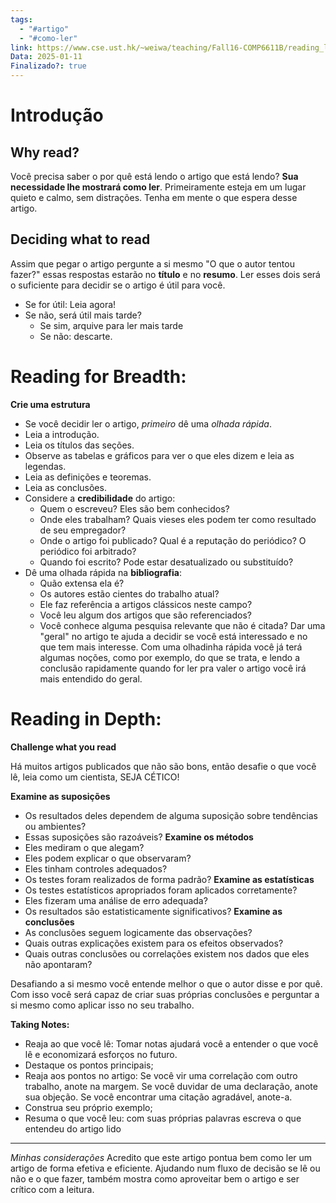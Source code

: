 ```yaml
---
tags:
  - "#artigo"
  - "#como-ler"
link: https://www.cse.ust.hk/~weiwa/teaching/Fall16-COMP6611B/reading_list/EfficientReading.pdf
Data: 2025-01-11
Finalizado?: true
---
```

# Introdução 

## Why read? 

Você precisa saber o por quê está lendo o artigo que está lendo? **Sua necessidade lhe mostrará como ler**.
Primeiramente esteja em um lugar quieto e calmo, sem distrações. Tenha em mente o que espera desse artigo.

## Deciding what to read

Assim que pegar o artigo pergunte a si mesmo  "O que o autor tentou fazer?" essas respostas estarão no **título** e no **resumo**. Ler esses dois será o suficiente para decidir se o artigo é útil para você. 
- Se for útil: Leia agora!
- Se não, será útil mais tarde? 
	- Se sim, arquive para ler mais tarde
	- Se não: descarte.

# Reading for Breadth:

**Crie uma estrutura**
- Se você decidir ler o artigo, *primeiro* dê uma *olhada rápida*.
- Leia a introdução.
- Leia os títulos das seções.
- Observe as tabelas e gráficos para ver o que eles dizem e leia as legendas.
- Leia as definições e teoremas.
- Leia as conclusões.
-  Considere a **credibilidade** do artigo:
	- Quem o escreveu? Eles são bem conhecidos?
	- Onde eles trabalham? Quais vieses eles podem ter como resultado de seu empregador?
	- Onde o artigo foi publicado? Qual é a reputação do periódico? O periódico foi arbitrado?
	- Quando foi escrito? Pode estar desatualizado ou substituído?
- Dê uma olhada rápida na **bibliografia**:
	- Quão extensa ela é?
	- Os autores estão cientes do trabalho atual?
	- Ele faz referência a artigos clássicos neste campo?
	- Você leu algum dos artigos que são referenciados?
	- Você conhece alguma pesquisa relevante que não é citada?
Dar uma "geral" no artigo te ajuda a decidir se você está interessado e no que tem mais interesse. Com uma olhadinha rápida você já terá algumas noções, como por exemplo, do que se trata, e lendo a conclusão rapidamente quando for ler pra valer o artigo você irá mais entendido do geral.

# Reading in Depth:

**Challenge what you read**

Há muitos artigos publicados que não são bons, então desafie o que você lê, leia como um cientista, SEJA CÉTICO!

**Examine as suposições**
- Os resultados deles dependem de alguma suposição sobre tendências ou ambientes?
- Essas suposições são razoáveis?
**Examine os métodos**
- Eles mediram o que alegam?
- Eles podem explicar o que observaram?
- Eles tinham controles adequados?
- Os testes foram realizados de forma padrão?
**Examine as estatísticas**
- Os testes estatísticos apropriados foram aplicados corretamente?
- Eles fizeram uma análise de erro adequada?
- Os resultados são estatisticamente significativos?
**Examine as conclusões**
- As conclusões seguem logicamente das observações?
- Quais outras explicações existem para os efeitos observados?
- Quais outras conclusões ou correlações existem nos dados que eles não apontaram?

Desafiando a si mesmo você entende melhor o que o autor disse e por quê. Com isso você será capaz de criar suas próprias conclusões e perguntar a si mesmo como aplicar isso no seu trabalho.

**Taking Notes:**

- Reaja ao que você lê: Tomar notas ajudará você a entender o que você lê e economizará esforços no futuro.
- Destaque os pontos principais;
- Reaja aos pontos no artigo: Se você vir uma correlação com outro trabalho, anote na margem. Se você duvidar de uma declaração, anote
sua objeção. Se você encontrar uma citação agradável, anote-a.
- Construa seu próprio exemplo;
- Resuma o que você leu: com suas próprias palavras escreva o que entendeu do artigo lido

----- 
*Minhas considerações*
Acredito que este artigo pontua bem como ler um artigo de forma efetiva e eficiente. Ajudando num fluxo de decisão se lê ou não e o que fazer, também mostra como aproveitar bem o artigo e ser crítico com a leitura.